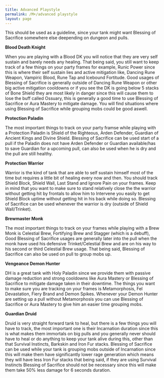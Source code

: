 ```yaml
---
title: Advanced Playstyle
permalink: /M+/advanced playstyle
layout: page
---
```


This should be used as a guideline, since your tank might want Blessing of Sacrifice somewhere else deepending on dungeon and pulls.

**Blood Death Knight**

When you are playing with a Blood DK you will notice that they are very self sustain and barely needs any healing. That being said, you still want to keep track of a few things on your party frames for example, Runic Power since this is where their self sustain lies and active mitigation like, Dancing Rune Weapon, Vampiric Blood, Rune Tap and Icebound Fortitude. Good usages of Blessing of Sacrifice is generally outside of Dancing Rune Weapon or other big active mitigation cooldowns or if you see the DK is going below 5 stacks of Bone Shield they are most likely in danger since this will cause them to lose the buff called Ossuary, this is generally a good time to use Blessing of Sacrifice or Aura Mastery to mitigate damage. You will find situations where using Blessing of Sacrifice while grouping mobs could be good aswell.

**Protection Paladin**

The most important things to track on your party framse while playing with a Protection Paladin is Shield of the Righteous, Arden Defender, Guardian of Ancient Kings and Divine Shield. Blessing of Sacrifice can be used start of a pull if the Paladin does not have Arden Defender or Guardian available/has to save Guardian for a upcoming pull, can also be used when he is dry and the pull are still healthy.

**Protection Warrior**

Warrior is the kind of tank that are able to self sustain himself most of the time but requires a little bit of healing every now and then. You should track Shield Block, Shield Wall, Last Stand and Ignore Pain on your frames. Keep in mind that you want to make sure to stand relatively close the the warrior without getting hit by frontals to allow him to Intervene you easily to get Shield Block uptime without getting hit in his back while doing so. Blessing of Sacrifice can be used whenever the warrior is dry (outside of Shield Wall/Trinket).

**Brewmaster Monk**

The most important things to track on your frames while playing with a Brew Monk is Celestial Brew, Fortifying Brew and Stagger (which is a debuff), Good Blessing of Sacrifice usages are generally later into the pull when the monk have used his defensive Trinket/Celestial Brew and are on his way to his second or third Celestial Brew usage. That being said, Blessing of Sacrifice can also be used on pull to group mobs up.

**Vengeance Demon Hunter**

DH is a great tank with Holy Paladin since we provide them with passive damage reduction and strong cooldowns like Aura Mastery or Blessing of Sacrifice to mitigate damage taken in their downtime. The things you want to make sure you are tracking on your frames is Metamorphosis, Fel Devastation, Fiery Brand and Demon Spikes. Whenever your Demon Hunter are setting up a pull without Metamorphosis you can use Blessing of Sacrifice or Aura Mastery to give him an easier time grouping mobs.

**Guardian Druid**

Druid is very straight forward tank to heal, but there is a few things you will have to track, the most important one is their Incarnation duration since this is what makes them immortals on big pulls and you generally never should have to heal or do anything to keep your tank alive during this, other than that Survival Instincts, Barkskin and Iron Fur stacks. Blessing of Sacrifice can be used while your tank is grouping mobs outside of Incarnation since this will make them have significantly lower rage generation which means they will have less Iron Fur stacks that being said, if they are using Survival Instincts Blessing of Sacrifice should not be necessary since this will make them take 50% less damage for 6 seconds duration.
